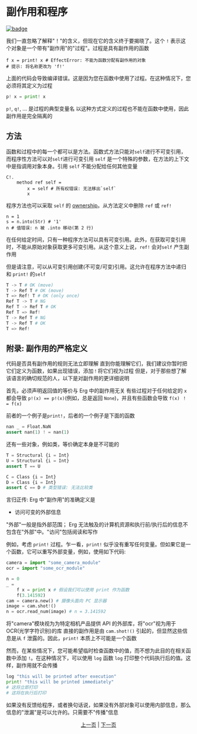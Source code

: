 # 副作用和程序

[![badge](https://img.shields.io/endpoint.svg?url=https%3A%2F%2Fgezf7g7pd5.execute-api.ap-northeast-1.amazonaws.com%2Fdefault%2Fsource_up_to_date%3Fowner%3Derg-lang%26repos%3Derg%26ref%3Dmain%26path%3Ddoc/EN/syntax/07_side_effect.md%26commit_hash%3D51de3c9d5a9074241f55c043b9951b384836b258)](https://gezf7g7pd5.execute-api.ap-northeast-1.amazonaws.com/default/source_up_to_date?owner=erg-lang&repos=erg&ref=main&path=doc/EN/syntax/07_side_effect.md&commit_hash=51de3c9d5a9074241f55c043b9951b384836b258)

我们一直忽略了解释"！"的含义，但现在它的含义终于要揭晓了。这个 `!` 表示这个对象是一个带有"副作用"的"过程"。过程是具有副作用的函数

```python,compile_fail
f x = print! x # EffectError: 不能为函数分配有副作用的对象
# 提示: 将名称更改为 'f!'
```

上面的代码会导致编译错误。这是因为您在函数中使用了过程。在这种情况下，您必须将其定义为过程

```python
p! x = print! x
```

`p!`, `q!`, ... 是过程的典型变量名
以这种方式定义的过程也不能在函数中使用，因此副作用是完全隔离的

## 方法

函数和过程中的每一个都可以是方法。函数式方法只能对`self`进行不可变引用，而程序性方法可以对`self`进行可变引用
`self` 是一个特殊的参数，在方法的上下文中是指调用对象本身。引用 `self` 不能分配给任何其他变量

```python,compile_fail
C!.
    method ref self =
        x = self # 所有权错误: 无法移出`self`
        x
```

程序方法也可以采取 `self` 的 [ownership](./18_ownership.md)。从方法定义中删除 `ref` 或 `ref!`

```python,compile_fail
n = 1
s = n.into(Str) # '1'
n # 值错误: n 被 .into 移动(第 2 行)
```

在任何给定时间，只有一种程序方法可以具有可变引用。此外，在获取可变引用时，不能从原始对象获取更多可变引用。从这个意义上说，`ref!` 会对`self` 产生副作用

但是请注意，可以从可变引用创建(不可变/可变)引用。这允许在程序方法中递归和 `print!` 的`self`

```python
T -> T # OK (move)
T -> Ref T # OK (move)
T => Ref! T # OK (only once)
Ref T -> T # NG
Ref T -> Ref T # OK
Ref T => Ref!
T -> Ref T # NG
T -> Ref T # OK
T => Ref!
```

## 附录: 副作用的严格定义

代码是否具有副作用的规则无法立即理解
直到你能理解它们，我们建议你暂时把它们定义为函数，如果出现错误，添加`！`将它们视为过程
但是，对于那些想了解该语言的确切规范的人，以下是对副作用的更详细说明

首先，必须声明返回值的等价与 Erg 中的副作用无关
有些过程对于任何给定的 `x` 都会导致 `p!(x) == p!(x)`(例如，总是返回 `None`)，并且有些函数会导致 `f(x) ！ = f(x)`

前者的一个例子是`print!`，后者的一个例子是下面的函数

```python
nan _ = Float.NaN
assert nan(1) ! = nan(1)
```

还有一些对象，例如类，等价确定本身是不可能的

```python
T = Structural {i = Int}
U = Structural {i = Int}
assert T == U

C = Class {i = Int}
D = Class {i = Int}
assert C == D # 类型错误: 无法比较类
```

言归正传: Erg 中"副作用"的准确定义是

* 访问可变的外部信息

"外部"一般是指外部范围； Erg 无法触及的计算机资源和执行前/执行后的信息不包含在"外部"中。"访问"包括阅读和写作

例如，考虑 `print!` 过程。乍一看，`print!` 似乎没有重写任何变量。但如果它是一个函数，它可以重写外部变量，例如，使用如下代码: 

```python
camera = import "some_camera_module"
ocr = import "some_ocr_module"

n = 0
_ =
    f x = print x # 假设我们可以使用 print 作为函数
    f(3.141592)
cam = camera.new() # 摄像头面向 PC 显示器
image = cam.shot!()
n = ocr.read_num(image) # n = 3.141592
```

将"camera"模块视为为特定相机产品提供 API 的外部库，将"ocr"视为用于 OCR(光学字符识别)的库
直接的副作用是由 `cam.shot!()` 引起的，但显然这些信息是从 `f` 泄露的。因此，`print!` 本质上不可能是一个函数

然而，在某些情况下，您可能希望临时检查函数中的值，而不想为此目的在相关函数中添加 `!`。在这种情况下，可以使用 `log` 函数
`log` 打印整个代码执行后的值。这样，副作用就不会传播

```python
log "this will be printed after execution"
print! "this will be printed immediately"
# 这将立即打印
# 这将在执行后打印
```

如果没有反馈给程序，或者换句话说，如果没有外部对象可以使用内部信息，那么信息的"泄漏"是可以允许的。只需要不"传播"信息

<p align='center'>
    <a href='./06_operator.md'>上一页</a> | <a href='./08_procedure.md'>下一页</a>
</p>
